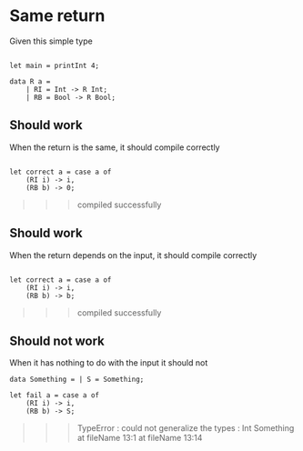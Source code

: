 # Same return

Given this simple type 
```

let main = printInt 4;

data R a = 
    | RI = Int -> R Int;
    | RB = Bool -> R Bool;

```

## Should work

When the return is the same, it should compile correctly
```

let correct a = case a of
    (RI i) -> i,
    (RB b) -> 0;

```
>>>compiled successfully

## Should work

When the return depends on the input, it should compile correctly
```

let correct a = case a of
    (RI i) -> i,
    (RB b) -> b;

```
>>>compiled successfully

## Should not work

When it has nothing to do with the input it should not
```
data Something = | S = Something;

let fail a = case a of
    (RI i) -> i,
    (RB b) -> S;
```
>>>TypeError : could not generalize the types : Int Something at fileName 13:1 at fileName 13:14
